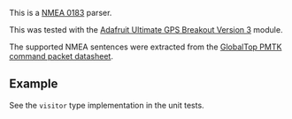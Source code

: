 This is a [NMEA 0183](http://en.wikipedia.org/wiki/NMEA_0183) parser.

This was tested with the [Adafruit Ultimate GPS Breakout Version 3](http://www.adafruit.com/products/746) module. 

The supported NMEA sentences were extracted from the [GlobalTop PMTK command packet datasheet](http://www.adafruit.com/datasheets/PMTK_A11.pdf).

## Example

See the `visitor` type implementation in the unit tests.